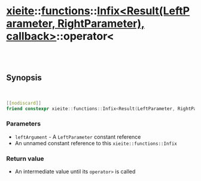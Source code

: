 # [xieite](../../xieite.md)::[functions](../../functions.md)::[Infix<Result(LeftParameter, RightParameter), callback>](../Infix.md)::operator<

<br/><br/>

## Synopsis

<br/>

```cpp
[[nodiscard]]
friend constexpr xieite::functions::Infix<Result(LeftParameter, RightParameter), callback>::Intermediate operator<(const LeftParameter& leftArgument, const xieite::functions::Infix<Result(LeftParameter, RightParameter), callback>&) noexcept;
```
### Parameters
- `leftArgument` - A `LeftParameter` constant reference
- An unnamed constant reference to this `xieite::functions::Infix`
### Return value
- An intermediate value until its `operator>` is called
